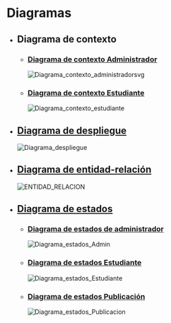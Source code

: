 # Diagramas

 - ## Diagrama de contexto
    - ### [Diagrama de contexto Administrador](https://github.com/Dmoga31/TFG_DiegoMorales_RooMe/tree/main/UMLs/Diagramas/Diagrama_de_contexto/Administrador)
      ![Diagrama_contexto_administradorsvg](https://github.com/user-attachments/assets/60a704f2-db87-4c27-b989-8a0f08abf7b5)

    
    - ### [Diagrama de contexto Estudiante](https://github.com/Dmoga31/TFG_DiegoMorales_RooMe/tree/main/UMLs/Diagramas/Diagrama_de_contexto/Estudiante)
      ![Diagrama_contexto_estudiante](https://github.com/user-attachments/assets/4361543c-9107-4779-9130-dc906feffb3a)


 - ## [Diagrama de despliegue](https://github.com/Dmoga31/TFG_DiegoMorales_RooMe/tree/main/UMLs/Diagramas/Diagrama_de_despliegue)
   ![Diagrama_despliegue](https://github.com/user-attachments/assets/426493ff-6846-4732-8782-05f6bb8e44b1)


 - ## [Diagrama de entidad-relación](https://github.com/Dmoga31/TFG_DiegoMorales_RooMe/tree/main/UMLs/Diagramas/Diagrama_entidad_relacion)
   ![ENTIDAD_RELACION](https://github.com/user-attachments/assets/10e7e292-a1fe-4dfa-a6d7-8375ed554f79)


 - ## [Diagrama de estados](UMLs/Diagramas/Diagramas_de_estados)
    - ### [Diagrama de estados de administrador](https://github.com/Dmoga31/TFG_DiegoMorales_RooMe/tree/main/UMLs/Diagramas/Diagramas_de_estados/Administrador)
      ![Diagrama_estados_Admin](https://github.com/user-attachments/assets/9aedddbc-7369-4cb5-a001-f13a5dbfc0f2)


    - ### [Diagrama de estados Estudiante](https://github.com/Dmoga31/TFG_DiegoMorales_RooMe/tree/main/UMLs/Diagramas/Diagramas_de_estados/Estudiante)
      ![Diagrama_estados_Estudiante](https://github.com/user-attachments/assets/1cff7f24-5fe6-454f-bf54-bb7d3ee4cb1b)


     - ### [Diagrama de estados Publicación](https://github.com/Dmoga31/TFG_DiegoMorales_RooMe/tree/main/UMLs/Diagramas/Diagramas_de_estados/Publicacion)
       ![Diagrama_estados_Publicacion](https://github.com/user-attachments/assets/e406d793-317b-4a50-9c26-f675b0e322b4)


